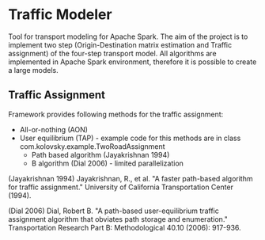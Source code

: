 Traffic Modeler
=====================

Tool for transport modeling for Apache Spark. The aim of the project is to implement two step (Origin-Destination matrix estimation and Traffic assignment) of the four-step transport model. All algorithms are implemented in Apache Spark environment, therefore it is possible to create a large models.

Traffic Assignment
------------------
Framework provides following methods for the traffic assignment:

* All-or-nothing (AON)
* User equilibrium (TAP) - example code for this methods are in class com.kolovsky.example.TwoRoadAssignment
    * Path based algorithm (Jayakrishnan 1994)
    * B algorithm (Dial 2006) - limited parallelization

(Jayakrishnan 1994) Jayakrishnan, R., et al. "A faster path-based algorithm for traffic assignment." University of California Transportation Center (1994).

(Dial 2006) Dial, Robert B. "A path-based user-equilibrium traffic assignment algorithm that obviates path storage and enumeration." Transportation Research Part B: Methodological 40.10 (2006): 917-936.
